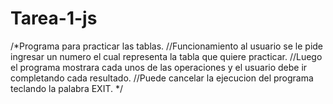 # Tarea-1-js

/*Programa para practicar las tablas.
//Funcionamiento al usuario se le pide ingresar un numero el cual representa la tabla que quiere practicar.
//Luego el programa mostrara cada unos de las operaciones y el usuario debe ir completando cada resultado.
//Puede cancelar la ejecucion del programa teclando la palabra EXIT.
*/

